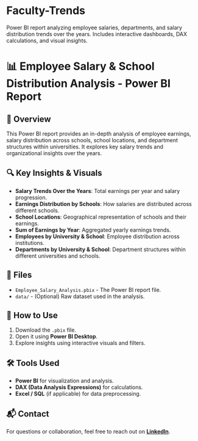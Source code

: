 # Faculty-Trends
Power BI report analyzing employee salaries, departments, and salary distribution trends over the years. Includes interactive dashboards, DAX calculations, and visual insights.

# 📊 Employee Salary & School Distribution Analysis - Power BI Report  

## 📌 Overview  
This Power BI report provides an in-depth analysis of employee earnings, salary distribution across schools, school locations, and department structures within universities. It explores key salary trends and organizational insights over the years.  

## 🔍 Key Insights & Visuals  
- **Salary Trends Over the Years**: Total earnings per year and salary progression.  
- **Earnings Distribution by Schools**: How salaries are distributed across different schools.  
- **School Locations**: Geographical representation of schools and their earnings.  
- **Sum of Earnings by Year**: Aggregated yearly earnings trends.  
- **Employees by University & School**: Employee distribution across institutions.  
- **Departments by University & School**: Department structures within different universities and schools.  

## 📂 Files  
- `Employee_Salary_Analysis.pbix` - The Power BI report file.  
- `data/` - (Optional) Raw dataset used in the analysis.  

## 🚀 How to Use  
1. Download the `.pbix` file.  
2. Open it using **Power BI Desktop**.  
3. Explore insights using interactive visuals and filters.  

## 🛠 Tools Used  
- **Power BI** for visualization and analysis.  
- **DAX (Data Analysis Expressions)** for calculations.  
- **Excel / SQL** (if applicable) for data preprocessing.  

## 📬 Contact  
For questions or collaboration, feel free to reach out on **[LinkedIn](your-link-here)**.  
